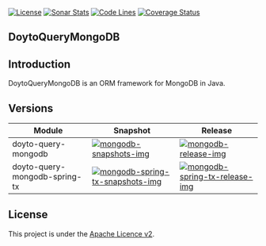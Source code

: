 [![License](https://img.shields.io/:license-apache-brightgreen.svg)](https://www.apache.org/licenses/LICENSE-2.0.html)
[![Sonar Stats](https://sonarcloud.io/api/project_badges/measure?project=win.doyto%3Adoyto-query-mongodb&metric=alert_status)](https://sonarcloud.io/dashboard?id=win.doyto%3Adoyto-query-mongodb)
[![Code Lines](https://sonarcloud.io/api/project_badges/measure?project=win.doyto%3Adoyto-query-mongodb&metric=ncloc)](https://sonarcloud.io/component_measures?id=win.doyto%3Adoyto-query-mongodb&metric=ncloc)
[![Coverage Status](https://sonarcloud.io/api/project_badges/measure?project=win.doyto%3Adoyto-query-mongodb&metric=coverage)](https://sonarcloud.io/component_measures?id=win.doyto%3Adoyto-query-mongodb&metric=coverage)

DoytoQueryMongoDB
---

## Introduction

DoytoQueryMongoDB is an ORM framework for MongoDB in Java. 

## Versions

| Module                        | Snapshot                                                                                                                                     | Release                                                                                                        |
|-------------------------------|----------------------------------------------------------------------------------------------------------------------------------------------|----------------------------------------------------------------------------------------------------------------|
| doyto-query-mongodb           | [![mongodb-snapshots-img]](https://oss.sonatype.org/content/repositories/snapshots/win/doyto/doyto-query-mongodb/)                           | [![mongodb-release-img]](https://search.maven.org/artifact/win.doyto/doyto-query-mongodb/)                     |
| doyto-query-mongodb-spring-tx | [![mongodb-spring-tx-snapshots-img]](https://oss.sonatype.org/content/repositories/snapshots/win/doyto/doyto-query-mongodb-spring-txcommon/) | [![mongodb-spring-tx-release-img]](https://search.maven.org/artifact/win.doyto/doyto-query-mongodb-spring-tx/) |


License
-------
This project is under the [Apache Licence v2](https://www.apache.org/licenses/LICENSE-2.0).

[mongodb-snapshots-img]: https://img.shields.io/nexus/s/win.doyto/doyto-query-mongodb?color=blue&server=https%3A%2F%2Foss.sonatype.org
[mongodb-release-img]: https://img.shields.io/maven-central/v/win.doyto/doyto-query-mongodb?color=brightgreen
[mongodb-spring-tx-snapshots-img]: https://img.shields.io/nexus/s/win.doyto/doyto-query-mongodb-spring-tx?color=blue&server=https%3A%2F%2Foss.sonatype.org
[mongodb-spring-tx-release-img]: https://img.shields.io/maven-central/v/win.doyto/doyto-query-mongodb-spring-tx?color=brightgreen
